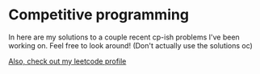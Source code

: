 # Competitive programming
In here are my solutions to a couple recent cp-ish problems I've been working on. Feel free to look around! (Don't actually use the solutions oc)

[Also, check out my leetcode profile](https://leetcode.com/jwseph/)
